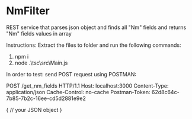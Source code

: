 # NmFilter
REST service that parses json object and finds all "Nm" fields and returns "Nm" fields values in array

Instructions:
Extract the files to folder and run the following commands:
1. npm i
2. node .\tsc\src\Main.js

In order to test: send POST request using POSTMAN:

POST /get_nm_fields HTTP/1.1
Host: localhost:3000
Content-Type: application/json
Cache-Control: no-cache
Postman-Token: 62d8c64c-7b85-7b2c-16ee-cd5d2881e9e2

{
	// your JSON object
}
